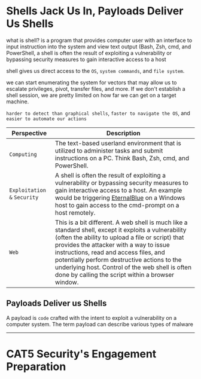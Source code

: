 
# Shells Jack Us In, Payloads Deliver Us Shells
what is shell?
	is a program that provides computer user with an interface to input instruction into the system and view text output (Bash, Zsh, cmd, and PowerShell, 
	a shell is often the result of exploiting a vulnerability or bypassing security measures to gain interactive access to a host

shell gives us direct access to the `OS`, `system commands`, and `file system`.

we can start enumerating the system for vectors that may allow us to escalate privileges, pivot, transfer files, and more. If we don't establish a shell session, we are pretty limited on how far we can get on a target machine.

`harder to detect than graphical shells`, `faster to navigate the OS`, and `easier to automate our actions`

|**Perspective**|**Description**|
|---|---|
|`Computing`|The text-based userland environment that is utilized to administer tasks and submit instructions on a PC. Think Bash, Zsh, cmd, and PowerShell.|
|`Exploitation` `&` `Security`|A shell is often the result of exploiting a vulnerability or bypassing security measures to gain interactive access to a host. An example would be triggering [EternalBlue](https://www.cisecurity.org/wp-content/uploads/2019/01/Security-Primer-EternalBlue.pdf) on a Windows host to gain access to the cmd-prompt on a host remotely.|
|`Web`|This is a bit different. A web shell is much like a standard shell, except it exploits a vulnerability (often the ability to upload a file or script) that provides the attacker with a way to issue instructions, read and access files, and potentially perform destructive actions to the underlying host. Control of the web shell is often done by calling the script within a browser window.|

## Payloads Deliver us Shells

A payload is `code` crafted with the intent to exploit a vulnerability on a computer system. The term payload can describe various types of malware


---
# CAT5 Security's Engagement Preparation

